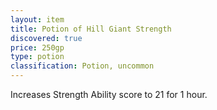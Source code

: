 ```yaml
---
layout: item
title: Potion of Hill Giant Strength
discovered: true
price: 250gp
type: potion
classification: Potion, uncommon
---
```

Increases Strength Ability score to 21 for 1 hour.
